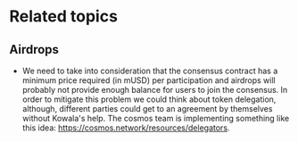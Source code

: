 # Related topics

## Airdrops

* We need to take into consideration that the consensus contract has a minimum price required (in mUSD) per participation and airdrops will probably not provide enough balance for users to join the consensus. In order to mitigate this problem we could think about token delegation, although, different parties could get to an agreement by themselves without Kowala's help. The cosmos team is implementing something like this idea: https://cosmos.network/resources/delegators.

</br>
</br>
